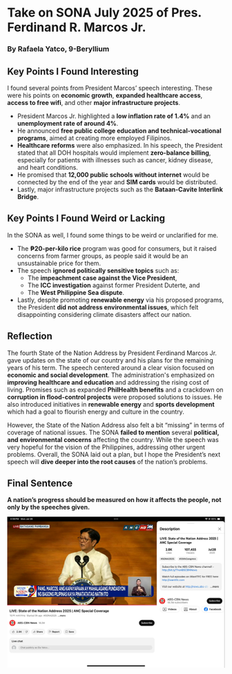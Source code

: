 # Take on SONA July 2025 of Pres. Ferdinand R. Marcos Jr.
### By Rafaela Yatco, 9-Beryllium 

## Key Points I Found Interesting

I found several points from President Marcos’ speech interesting. These were his points on **economic growth**, **expanded healthcare access**, **access to free wifi**, and other **major infrastructure projects**.

- President Marcos Jr. highlighted a **low inflation rate of 1.4%** and an **unemployment rate of around 4%**.
- He announced **free public college education and technical-vocational programs**, aimed at creating more employed Filipinos.
- **Healthcare reforms** were also emphasized. In his speech, the President stated that all DOH hospitals would implement **zero-balance billing**, especially for patients with  illnesses such as cancer, kidney disease, and heart conditions.
- He promised that **12,000 public schools without internet** would be connected by the end of the year and **SIM cards** would be distributed.
- Lastly, major infrastructure projects such as the **Bataan-Cavite Interlink Bridge**. 

## Key Points I Found Weird or Lacking

In the SONA as well, I found some things to be weird or unclarified for me.

- The **₱20-per-kilo rice** program was good for consumers, but it raised concerns from farmer groups, as people said it would be an unsustainable price for them. 
- The speech **ignored politically sensitive topics** such as:
  - The **impeachment case against the Vice President**,
  - The **ICC investigation** against former President Duterte, and
  - The **West Philippine Sea dispute**.
- Lastly, despite promoting **renewable energy** via his proposed programs, the President **did not address environmental issues**, which felt disappointing considering climate disasters affect our nation. 

## Reflection

The fourth State of the Nation Address by President Ferdinand Marcos Jr. gave updates on the state of our country and his plans for the remaining years of his term. The speech centered around a clear vision focused on **economic and social development**. The administration's emphasized on **improving healthcare and education** and addressing the rising cost of living. Promises such as expanded **PhilHealth benefits** and a crackdown on **corruption in flood-control projects** were proposed solutions to issues. He also introduced initiatives in **renewable energy** and **sports development** which had a goal to flourish energy and culture in the country.

However, the State of the Nation Address also felt a bit “missing” in terms of coverage of national issues. The SONA **failed to mention** several **political, and environmental concerns** affecting the country. While the speech was very hopeful for the vision of the Philippines, addressing other urgent problems. Overall, the SONA laid out a plan, but I hope the President’s next speech will **dive deeper into the root causes** of the nation’s problems.

## Final Sentence

**A nation’s progress should be measured on how it affects the people, not only by the speeches given.**

![alt text](image.png)